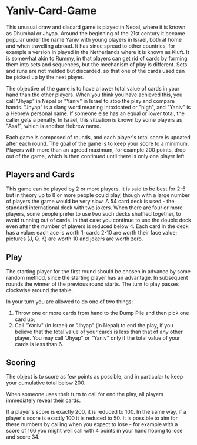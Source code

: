 # Yaniv-Card-Game
This unusual draw and discard game is played in Nepal, where it is known as Dhumbal or Jhyap. Around the beginning of the 21st century it became popular under the name Yaniv with young players in Israel, both at home and when travelling abroad. It has since spread to other countries, for example a version in played in the Netherlands where it is known as Kluft. It is somewhat akin to Rummy, in that players can get rid of cards by forming them into sets and sequences, but the mechanism of play is different. Sets and runs are not melded but discarded, so that one of the cards used can be picked up by the next player.

The objective of the game is to have a lower total value of cards in your hand than the other players. When you think you have achieved this, you call "Jhyap" in Nepal or "Yaniv" in Israel to stop the play and compare hands. "Jhyap" is a slang word meaning intoxicated or "high", and "Yaniv" is a Hebrew personal name. If someone else has an equal or lower total, the caller gets a penalty. In Israel, this situation is known by some players as "Asaf", which is another Hebrew name.

Each game is composed of rounds, and each player's total score is updated after each round. The goal of the game is to keep your score to a minimum. Players with more than an agreed maximum, for example 200 points, drop out of the game, which is then continued until there is only one player left.

## Players and Cards
This game can be played by 2 or more players. It is said to be best for 2-5 but in theory up to 8 or more people could play, though with a large number of players the game would be very slow.
A 54 card deck is used - the standard international deck with two jokers. When there are four or more players, some people prefer to use two such decks shuffled together, to avoid running out of cards. In that case you continue to use the double deck even after the number of players is reduced below 4.
Each card in the deck has a value: each ace is worth 1; cards 2-10 are worth their face value; pictures (J, Q, K) are worth 10 and jokers are worth zero.

## Play
The starting player for the first round should be chosen in advance by some random method, since the starting player has an advantage. In subsequent rounds the winner of the previous round starts. The turn to play passes clockwise around the table.

In your turn you are allowed to do one of two things:
1. Throw one or more cards from hand to the Dump Pile and then pick one card up;
2. Call "Yaniv" (in Israel) or "Jhyap" (in Nepal) to end the play, if you believe that the total value of your cards is less than that of any other player. You may call "Jhyap" or "Yaniv" only if the total value of your cards is less than 6.

## Scoring
The object is to score as few points as possible, and in particular to keep your cumulative total below 200.

When someone uses their turn to call for end the play, all players immediately reveal their cards.

If a player's score is exactly 200, it is reduced to 100. In the same way, if a player's score is exactly 100 it is reduced to 50. It is possible to aim for these numbers by calling when you expect to lose - for example with a score of 166 you might well call with 4 points in your hand hoping to lose and score 34.

